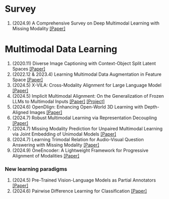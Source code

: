 # Survey

1. (2024.9) A Comprehensive Survey on Deep Multimodal Learning with Missing Modality [[Paper]](https://arxiv.org/pdf/2409.07825)



# Multimodal Data Learning

1. (2020.11) Diverse Image Captioning with Context-Object Split Latent Spaces [[Paper]](https://arxiv.org/pdf/2011.00966)
2. (2022.12 & 2023.4) Learning Multimodal Data Augmentation in Feature Space [[Paper]](https://arxiv.org/abs/2212.14453)
3. (2024.5) X-VILA: Cross-Modality Alignment for Large Language Model [[Paper]](https://arxiv.org/abs/2405.19335) 
4. (2024.5) Implicit Multimodal Alignment: On the Generalization of Frozen LLMs to Multimodal Inputs [[Paper]](https://arxiv.org/pdf/2405.16700v1) [[Project]](https://github.com/mshukor/ima-lmms)
5. (2024.6) OpenDlign: Enhancing Open-World 3D Learning with Depth-Aligned Images [[Paper]](https://arxiv.org/abs/2404.16538)
6. (2024.7) Robust Multimodal Learning via Representation Decoupling [[Paper]](https://arxiv.org/pdf/2407.04458)
7. (2024.7) Missing Modality Prediction for Unpaired Multimodal Learning via Joint Embedding of Unimodal Models [[Paper]](https://arxiv.org/abs/2407.12616v1)
8. (2024.7) Learning Trimodal Relation for Audio-Visual Question Answering with Missing Modality [[Paper]](https://arxiv.org/pdf/2407.16171)
9. (2024.9) OneEncoder: A Lightweight Framework for Progressive Alignment of Modalities [[Paper]](https://arxiv.org/pdf/2409.11059)





### New learning paradigms



1. (2024.5) Pre-Trained Vision-Language Models as Partial Annotators [[Paper]](https://arxiv.org/pdf/2406.18550)
2. (2024.6) Pairwise Difference Learning for Classification [[Paper]](https://arxiv.org/abs/2406.20031v1)

